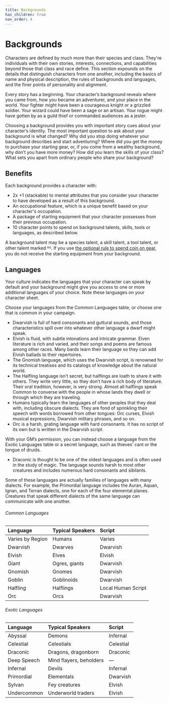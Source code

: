 ```yaml
---
title: Backgrounds
has_children: true
nav_order: 4
---
```


# Backgrounds
Characters are defined by much more than their species and class. They're individuals with their own stories, interests, connections, and capabilities beyond those that class and race define. This section expounds on the details that distinguish characters from one another, including the basics of name and physical description, the rules of backgrounds and languages, and the finer points of personality and alignment.

Every story has a beginning. Your character’s background reveals where you came from, how you became an adventurer, and your place in the world. Your fighter might have been a courageous knight or a grizzled soldier. Your wizard could have been a sage or an artisan. Your rogue might have gotten by as a guild thief or commanded audiences as a jester.

Choosing a background provides you with important story cues about your character’s identity. The most important question to ask about your background is what changed? Why did you stop doing whatever your background describes and start adventuring? Where did you get the money to purchase your starting gear, or, if you come from a wealthy background, why don’t you have more money? How did you learn the skills of your class? What sets you apart from ordinary people who share your background?

## Benefits
Each background provides a character with:
* 2x +1 (stackable) to mental attributes that you consider your character to have developed as a result of this background.
* An occupational feature, which is a unique benefit based on your character's occupation.
* A package of starting equipment that your character possesses from their previous occupation.
* 10 character points to spend on background talents, skills, tools or languages, as described below.

A background talent may be a species talent, a skill talent, a tool talent, or other talent marked ᴮᴳ. If you use [the optional rule to spend coin on gear](http://stormchaserroleplaying.com/stormchaserRPG/Equipment/StartingEquipment/), you do not receive the starting equipment from your background.

## Languages
Your culture indicates the languages that your character can speak by default and your background might give you access to one or more additional languages of your choice. Note these languages on your character sheet.

Choose your languages from the Common Languages table, or choose one that is common in your campaign.
* Dwarvish is full of hard consonants and guttural sounds, and those characteristics spill over into whatever other language a dwarf might speak.
* Elvish is fluid, with subtle intonations and intricate grammar. Elven literature is rich and varied, and their songs and poems are famous among other races. Many bards learn their language so they can add Elvish ballads to their repertoires.
* The Gnomish language, which uses the Dwarvish script, is renowned for its technical treatises and its catalogs of knowledge about the natural world.
* The Halfling language isn’t secret, but halflings are loath to share it with others. They write very little, so they don’t have a rich body of literature. Their oral tradition, however, is very strong. Almost all halflings speak Common to converse with the people in whose lands they dwell or through which they are traveling.
* Humans typically learn the languages of other peoples that they deal with, including obscure dialects. They are fond of sprinkling their speech with words borrowed from other tongues: Orc curses, Elvish musical expressions, Dwarvish military phrases, and so on.
* Orc is a harsh, grating language with hard consonants. It has no script of its own but is written in the Dwarvish script.

With your GM’s permission, you can instead choose a language from the Exotic Languages table or a secret language, such as thieves’ cant or the tongue of druids.
* Draconic is thought to be one of the oldest languages and is often used in the study of magic. The language sounds harsh to most other creatures and includes numerous hard consonants and sibilants.

Some of these languages are actually families of languages with many dialects. For example, the Primordial language includes the Auran, Aquan, Ignan, and Terran dialects, one for each of the four elemental planes. Creatures that speak different dialects of the same language can communicate with one another.

###### Common Languages

| Language | Typical Speakers | Script |
|:---------|:-----------------|:-------|
| Varies by Region | Humans | Varies |
| Dwarvish | Dwarves | Dwarvish |
| Elvish | Elves | Elvish |
| Giant | Ogres, giants | Dwarvish |
| Gnomish | Gnomes | Dwarvish |
| Goblin | Goblinoids | Dwarvish |
| Halfling | Halflings | Local Human Script |
| Orc | Orcs | Dwarvish |

###### Exotic Languages

| Language | Typical Speakers | Script |
|:---------|:-----------------|:-------|
| Abyssal | Demons | Infernal |
| Celestial | Celestials | Celestial |
| Draconic | Dragons, dragonborn | Draconic |
| Deep Speech | Mind flayers, beholders	| — |
| Infernal | Devils | Infernal |
| Primordial | Elementals | Dwarvish |
| Sylvan | Fey creatures | Elvish |
| Undercommon | Underworld traders | Elvish |
